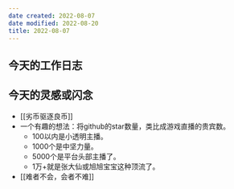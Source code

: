 ```yaml
---
date created: 2022-08-07
date modified: 2022-08-20
title: 2022-08-07
---
```


## 今天的工作日志

## 今天的灵感或闪念

- [[劣币驱逐良币]]
- 一个有趣的想法：将github的star数量，类比成游戏直播的贵宾数。
	- 100以内是小透明主播。
	- 1000个是中坚力量。
	- 5000个是平台头部主播了。
	- 1万+就是张大仙或旭旭宝宝这种顶流了。
- [[难者不会，会者不难]]
